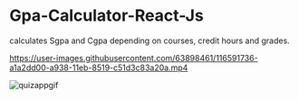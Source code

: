 # Gpa-Calculator-React-Js
calculates Sgpa and Cgpa depending on courses, credit hours and grades.

https://user-images.githubusercontent.com/63898461/116591736-a1a2dd00-a938-11eb-8519-c51d3c83a20a.mp4

![quizappgif](https://user-images.githubusercontent.com/63898461/116591740-a36ca080-a938-11eb-8a8f-b1a682d0f73c.gif)
